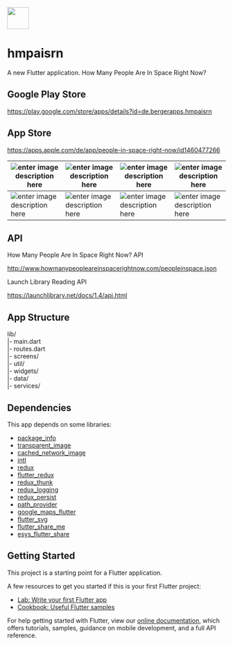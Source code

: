 <img src="https://i.imgur.com/OUOm3Y0.png" height="50" /> 

# hmpaisrn

A new Flutter application. How Many People Are In Space Right Now?

## Google Play Store
https://play.google.com/store/apps/details?id=de.bergerapps.hmpaisrn
## App Store
https://apps.apple.com/de/app/people-in-space-right-now/id1460477266

| ![enter image description here](https://lh3.googleusercontent.com/5zIPNYpVzs8vZG3iUSwqC4Ltj3yk-Nyrvgg9JXvRqmpbmCxRe2Hw8S0tc2PUUjivET0=w450) | ![enter image description here](https://lh3.googleusercontent.com/f31RiEDVGyYQe4yXq0k_DswRjgkVpNrDc8Pwnhagrp13-xuqz3Q1espip_PDZ4fH3G4=w450) | ![enter image description here](https://lh3.googleusercontent.com/zJxnquq3R9Mczqw_In4o_b4havSirM9Ns-xb_kZ4OCqWm7-YQOKM-G59iK3rBHwVDA=w450) | ![enter image description here](https://lh3.googleusercontent.com/taZix8bdT2AixQ0wg_AhrEwZbuEjYU_eT7z0eDwwgM-9F9Q1nXsYpRSAyEYrtE75sQs=w450) |
|--|--|--|--|
| ![enter image description here](https://lh3.googleusercontent.com/-JEcVO3P250e094pnvORwfJ7InuyXCutS2Gjgfz8Uqj4AzLZgbrhjeo8XFtRBzE9Zx4=w450) | ![enter image description here](https://lh3.googleusercontent.com/MfTxZq5Q-px_i4Poas-RmqU7WFx3zOk4_Bqpk-fFpaxzTnrpiurOPvWZXM5OVKjWvlJt=w450) | ![enter image description here](https://lh3.googleusercontent.com/xQ7-bJViJq-vIAL3F066JjmQ7B2-EkH2qY5AF06Q8L4oOpavFNxNdmsZx5M3Ua0WnJNz=w450) | ![enter image description here](https://lh3.googleusercontent.com/0eyP5C93qz829TihWyVixYtpXhBm4k9i3CPlasKTwhn2_MsUtmisesXp0NiZoC9wtA=w450) |

## API
How Many People Are In Space Right Now? API

http://www.howmanypeopleareinspacerightnow.com/peopleinspace.json

Launch Library Reading API

https://launchlibrary.net/docs/1.4/api.html

## App Structure
lib/<br/>
|- main.dart<br/>
|- routes.dart<br/>
|- screens/<br/>
|- util/<br/>
|- widgets/<br/>
|- data/<br/>
|- services/<br/>

## Dependencies

This app depends on some libraries:
* [package_info](https://pub.dev/packages/package_info)
* [transparent_image](https://pub.dev/packages/transparent_image)
* [cached_network_image](https://pub.dev/packages/cached_network_image)
* [intl](https://pub.dev/packages/intl)
* [redux](https://pub.dev/packages/redux)
* [flutter_redux](https://pub.dev/packages/flutter_redux)
* [redux_thunk](https://pub.dev/packages/redux_thunk)
* [redux_logging](https://pub.dev/packages/redux_logging)
* [redux_persist](https://pub.dev/packages/redux_persist)
* [path_provider](https://pub.dev/packages/path_provider)
* [google_maps_flutter](https://pub.dev/packages/google_maps_flutter)
* [flutter_svg](https://pub.dev/packages/flutter_svg)
* [flutter_share_me](https://pub.dev/packages/flutter_share_me)
* [esys_flutter_share](https://pub.dev/packages/esys_flutter_share)

## Getting Started

This project is a starting point for a Flutter application.

A few resources to get you started if this is your first Flutter project:

- [Lab: Write your first Flutter app](https://flutter.io/docs/get-started/codelab)
- [Cookbook: Useful Flutter samples](https://flutter.io/docs/cookbook)

For help getting started with Flutter, view our 
[online documentation](https://flutter.io/docs), which offers tutorials, 
samples, guidance on mobile development, and a full API reference.

